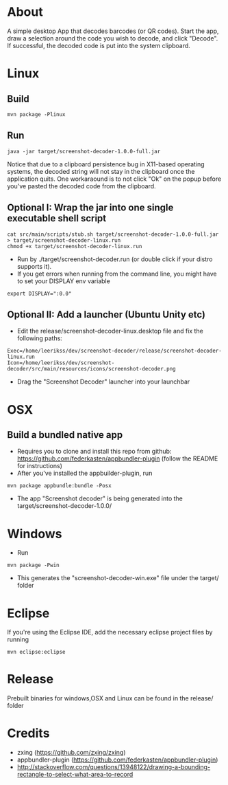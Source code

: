 # About
A simple desktop App that decodes barcodes (or QR codes). 
Start the app, draw a selection around the code you wish to decode, and click "Decode".
If successful, the decoded code is put into the system clipboard.

# Linux
## Build
```
mvn package -Plinux
```

## Run
```
java -jar target/screenshot-decoder-1.0.0-full.jar
```
Notice that due to a clipboard persistence bug in X11-based operating systems, the decoded string
will not stay in the clipboard once the application quits. One workaraound is to not click "Ok"
on the popup before you've pasted the decoded code from the clipboard.

## Optional I: Wrap the jar into one single executable shell script
```
cat src/main/scripts/stub.sh target/screenshot-decoder-1.0.0-full.jar > target/screenshot-decoder-linux.run
chmod +x target/screenshot-decoder-linux.run
```
- Run by ./target/screenshot-decoder.run (or double click if your distro supports it). 
- If you get errors when running from the command line, you might have to set your DISPLAY env variable
```
export DISPLAY=":0.0"
```
## Optional II: Add a launcher (Ubuntu Unity etc)
- Edit the release/screenshot-decoder-linux.desktop file and fix the following paths:
```
Exec=/home/leerikss/dev/screenshot-decoder/release/screenshot-decoder-linux.run
Icon=/home/leerikss/dev/screenshot-decoder/src/main/resources/icons/screenshot-decoder.png
```
- Drag the "Screenshot Decoder" launcher into your launchbar

# OSX
## Build a bundled native app
- Requires you to clone and install this repo from github: https://github.com/federkasten/appbundler-plugin (follow the README for instructions)
- After you've installed the appbuilder-plugin, run
```
mvn package appbundle:bundle -Posx
```
- The app "Screenshot decoder" is being generated into the target/screenshot-decoder-1.0.0/

# Windows
- Run
```
mvn package -Pwin
```
- This generates the "screenshot-decoder-win.exe" file under the target/ folder

# Eclipse
If you're using the Eclipse IDE, add the necessary eclipse project files by running
```
mvn eclipse:eclipse
```

# Release
Prebuilt binaries for windows,OSX and Linux can be found in the release/ folder

# Credits
- zxing (https://github.com/zxing/zxing)
- appbundler-plugin (https://github.com/federkasten/appbundler-plugin)
- http://stackoverflow.com/questions/13948122/drawing-a-bounding-rectangle-to-select-what-area-to-record